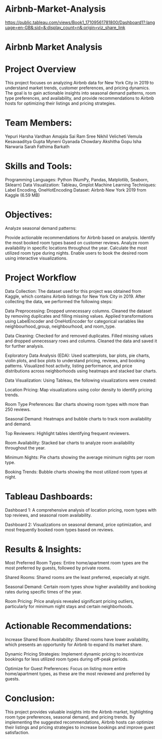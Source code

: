 # Airbnb-Market-Analysis
https://public.tableau.com/views/Book1_17109561781800/Dashboard1?:language=en-GB&:sid=&:display_count=n&:origin=viz_share_link

# Airbnb Market Analysis

# Project Overview
This project focuses on analyzing Airbnb data for New York City in 2019 to understand market trends, customer preferences, and pricing dynamics. The goal is to gain actionable insights into seasonal demand patterns, room type preferences, and availability, and provide recommendations to Airbnb hosts for optimizing their listings and pricing strategies.

# Team Members:

Yepuri Harsha Vardhan
Amajala Sai Ram
Sree Nikhil Velicheti
Vemula Kesavaaditya Gupta
Myneni Gyanada Chowdary
Akshitha Gopu
Isha Narwaria
Sarah Fathima Barkath

# Skills and Tools:
Programming Languages: Python (NumPy, Pandas, Matplotlib, Seaborn, Sklearn)
Data Visualization: Tableau, Gmplot
Machine Learning Techniques: Label Encoding, OneHotEncoding
Dataset: Airbnb New York 2019 from Kaggle (6.59 MB)

# Objectives:
Analyze seasonal demand patterns:

Provide actionable recommendations for Airbnb based on analysis.
Identify the most booked room types based on customer reviews.
Analyze room availability in specific locations throughout the year.
Calculate the most utilized room type during nights.
Enable users to book the desired room using interactive visualizations.

# Project Workflow

Data Collection:
The dataset used for this project was obtained from Kaggle, which contains Airbnb listings for New York City in 2019. After collecting the data, we performed the following steps:

Data Preprocessing:
Dropped unnecessary columns.
Cleaned the dataset by removing duplicates and filling missing values.
Applied transformations using LabelEncoder and OneHotEncoder for categorical variables like neighbourhood_group, neighbourhood, and room_type.

Data Cleaning:
Checked for and removed duplicates.
Filled missing values and dropped unnecessary rows and columns.
Cleaned the data and saved it for further analysis.

Exploratory Data Analysis (EDA):
Used scatterplots, bar plots, pie charts, violin plots, and box plots to understand pricing, reviews, and booking patterns.
Visualized host activity, listing performance, and price distributions across neighborhoods using heatmaps and stacked bar charts.

Data Visualization:
Using Tableau, the following visualizations were created:

Location Pricing: Map visualizations using color density to identify pricing trends.

Room Type Preferences: Bar charts showing room types with more than 250 reviews.

Seasonal Demand: Heatmaps and bubble charts to track room availability and demand.

Top Reviewers: Highlight tables identifying frequent reviewers.

Room Availability: Stacked bar charts to analyze room availability throughout the year.

Minimum Nights: Pie charts showing the average minimum nights per room type.

Booking Trends: Bubble charts showing the most utilized room types at night.

# Tableau Dashboards:

Dashboard 1: A comprehensive analysis of location pricing, room types with top reviews, and seasonal room availability.

Dashboard 2: Visualizations on seasonal demand, price optimization, and most frequently booked room types based on reviews.

# Results & Insights:

Most Preferred Room Types: Entire home/apartment room types are the most preferred by guests, followed by private rooms.

Shared Rooms: Shared rooms are the least preferred, especially at night.

Seasonal Demand: Certain room types show higher availability and booking rates during specific times of the year.

Room Pricing: Price analysis revealed significant pricing outliers, particularly for minimum night stays and certain neighborhoods.

# Actionable Recommendations:

Increase Shared Room Availability: Shared rooms have lower availability, which presents an opportunity for Airbnb to expand its market share.

Dynamic Pricing Strategies: Implement dynamic pricing to incentivize bookings for less utilized room types during off-peak periods.

Optimize for Guest Preferences: Focus on listing more entire home/apartment types, as these are the most reviewed and preferred by guests.

# Conclusion:
This project provides valuable insights into the Airbnb market, highlighting room type preferences, seasonal demand, and pricing trends. By implementing the suggested recommendations, Airbnb hosts can optimize their listings and pricing strategies to increase bookings and improve guest satisfaction.
